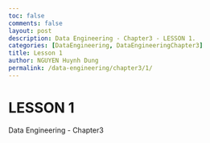 ```yaml
---
toc: false
comments: false
layout: post
description: Data Engineering - Chapter3 - LESSON 1.
categories: [DataEngineering, DataEngineeringChapter3]
title: Lesson 1
author: NGUYEN Huynh Dung
permalink: /data-engineering/chapter3/1/
---
```


# LESSON 1
Data Engineering - Chapter3 



